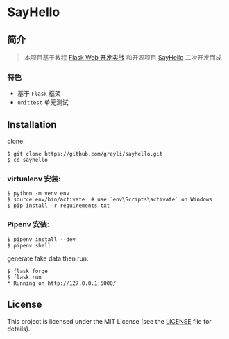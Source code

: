 # SayHello

## 简介

> 本项目基于教程 [Flask Web 开发实战](https://helloflask.com/book/1/) 和开源项目 [SayHello](https://github.com/greyli/sayhello) 二次开发而成

### 特色

- 基于 `Flask` 框架
- `unittest` 单元测试

## Installation

clone:

```
$ git clone https://github.com/greyli/sayhello.git
$ cd sayhello
```

### virtualenv 安装:

```
$ python -m venv env
$ source env/bin/activate  # use `env\Scripts\activate` on Windows
$ pip install -r requirements.txt
```

### Pipenv 安装:

```
$ pipenv install --dev
$ pipenv shell
```

generate fake data then run:

```
$ flask forge
$ flask run
* Running on http://127.0.0.1:5000/
```

## License

This project is licensed under the MIT License (see the
[LICENSE](LICENSE) file for details).

